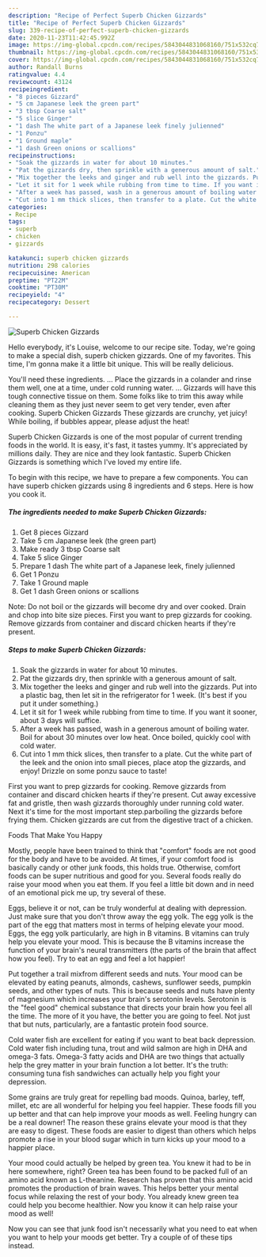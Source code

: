 ```yaml
---
description: "Recipe of Perfect Superb Chicken Gizzards"
title: "Recipe of Perfect Superb Chicken Gizzards"
slug: 339-recipe-of-perfect-superb-chicken-gizzards
date: 2020-11-23T11:42:45.992Z
image: https://img-global.cpcdn.com/recipes/5843044831068160/751x532cq70/superb-chicken-gizzards-recipe-main-photo.jpg
thumbnail: https://img-global.cpcdn.com/recipes/5843044831068160/751x532cq70/superb-chicken-gizzards-recipe-main-photo.jpg
cover: https://img-global.cpcdn.com/recipes/5843044831068160/751x532cq70/superb-chicken-gizzards-recipe-main-photo.jpg
author: Randall Burns
ratingvalue: 4.4
reviewcount: 43124
recipeingredient:
- "8 pieces Gizzard"
- "5 cm Japanese leek the green part"
- "3 tbsp Coarse salt"
- "5 slice Ginger"
- "1 dash The white part of a Japanese leek finely julienned"
- "1 Ponzu"
- "1 Ground maple"
- "1 dash Green onions or scallions"
recipeinstructions:
- "Soak the gizzards in water for about 10 minutes."
- "Pat the gizzards dry, then sprinkle with a generous amount of salt."
- "Mix together the leeks and ginger and rub well into the gizzards. Put into a plastic bag, then let sit in the refrigerator for 1 week. (It&#39;s best if you put it under something.)"
- "Let it sit for 1 week while rubbing from time to time. If you want it sooner, about 3 days will suffice."
- "After a week has passed, wash in a generous amount of boiling water. Boil for about 30 minutes over low heat. Once boiled, quickly cool with cold water."
- "Cut into 1 mm thick slices, then transfer to a plate. Cut the white part of the leek and the onion into small pieces, place atop the gizzards, and enjoy! Drizzle on some ponzu sauce to taste!"
categories:
- Recipe
tags:
- superb
- chicken
- gizzards

katakunci: superb chicken gizzards 
nutrition: 298 calories
recipecuisine: American
preptime: "PT22M"
cooktime: "PT30M"
recipeyield: "4"
recipecategory: Dessert

---
```



![Superb Chicken Gizzards](https://img-global.cpcdn.com/recipes/5843044831068160/751x532cq70/superb-chicken-gizzards-recipe-main-photo.jpg)

Hello everybody, it's Louise, welcome to our recipe site. Today, we're going to make a special dish, superb chicken gizzards. One of my favorites. This time, I'm gonna make it a little bit unique. This will be really delicious.

You&#39;ll need these ingredients. … Place the gizzards in a colander and rinse them well, one at a time, under cold running water. … Gizzards will have this tough connective tissue on them. Some folks like to trim this away while cleaning them as they just never seem to get very tender, even after cooking. Superb Chicken Gizzards These gizzards are crunchy, yet juicy! While boiling, if bubbles appear, please adjust the heat!

Superb Chicken Gizzards is one of the most popular of current trending foods in the world. It is easy, it's fast, it tastes yummy. It's appreciated by millions daily. They are nice and they look fantastic. Superb Chicken Gizzards is something which I've loved my entire life.


To begin with this recipe, we have to prepare a few components. You can have superb chicken gizzards using 8 ingredients and 6 steps. Here is how you cook it.

<!--inarticleads1-->

##### The ingredients needed to make Superb Chicken Gizzards:

1. Get 8 pieces Gizzard
1. Take 5 cm Japanese leek (the green part)
1. Make ready 3 tbsp Coarse salt
1. Take 5 slice Ginger
1. Prepare 1 dash The white part of a Japanese leek, finely julienned
1. Get 1 Ponzu
1. Take 1 Ground maple
1. Get 1 dash Green onions or scallions


Note: Do not boil or the gizzards will become dry and over cooked. Drain and chop into bite size pieces. First you want to prep gizzards for cooking. Remove gizzards from container and discard chicken hearts if they&#39;re present. 

<!--inarticleads2-->

##### Steps to make Superb Chicken Gizzards:

1. Soak the gizzards in water for about 10 minutes.
1. Pat the gizzards dry, then sprinkle with a generous amount of salt.
1. Mix together the leeks and ginger and rub well into the gizzards. Put into a plastic bag, then let sit in the refrigerator for 1 week. (It&#39;s best if you put it under something.)
1. Let it sit for 1 week while rubbing from time to time. If you want it sooner, about 3 days will suffice.
1. After a week has passed, wash in a generous amount of boiling water. Boil for about 30 minutes over low heat. Once boiled, quickly cool with cold water.
1. Cut into 1 mm thick slices, then transfer to a plate. Cut the white part of the leek and the onion into small pieces, place atop the gizzards, and enjoy! Drizzle on some ponzu sauce to taste!


First you want to prep gizzards for cooking. Remove gizzards from container and discard chicken hearts if they&#39;re present. Cut away excessive fat and gristle, then wash gizzards thoroughly under running cold water. Next it&#39;s time for the most important step.parboiling the gizzards before frying them. Chicken gizzards are cut from the digestive tract of a chicken. 

Foods That Make You Happy


Mostly, people have been trained to think that "comfort" foods are not good for the body and have to be avoided. At times, if your comfort food is basically candy or other junk foods, this holds true. Otherwise, comfort foods can be super nutritious and good for you. Several foods really do raise your mood when you eat them. If you feel a little bit down and in need of an emotional pick me up, try several of these.

Eggs, believe it or not, can be truly wonderful at dealing with depression. Just make sure that you don't throw away the egg yolk. The egg yolk is the part of the egg that matters most in terms of helping elevate your mood. Eggs, the egg yolk particularly, are high in B vitamins. B vitamins can truly help you elevate your mood. This is because the B vitamins increase the function of your brain's neural transmitters (the parts of the brain that affect how you feel). Try to eat an egg and feel a lot happier!

Put together a trail mixfrom different seeds and nuts. Your mood can be elevated by eating peanuts, almonds, cashews, sunflower seeds, pumpkin seeds, and other types of nuts. This is because seeds and nuts have plenty of magnesium which increases your brain's serotonin levels. Serotonin is the "feel good" chemical substance that directs your brain how you feel all the time. The more of it you have, the better you are going to feel. Not just that but nuts, particularly, are a fantastic protein food source.

Cold water fish are excellent for eating if you want to beat back depression. Cold water fish including tuna, trout and wild salmon are high in DHA and omega-3 fats. Omega-3 fatty acids and DHA are two things that actually help the grey matter in your brain function a lot better. It's the truth: consuming tuna fish sandwiches can actually help you fight your depression. 

Some grains are truly great for repelling bad moods. Quinoa, barley, teff, millet, etc are all wonderful for helping you feel happier. These foods fill you up better and that can help improve your moods as well. Feeling hungry can be a real downer! The reason these grains elevate your mood is that they are easy to digest. These foods are easier to digest than others which helps promote a rise in your blood sugar which in turn kicks up your mood to a happier place.

Your mood could actually be helped by green tea. You knew it had to be in here somewhere, right? Green tea has been found to be packed full of an amino acid known as L-theanine. Research has proven that this amino acid promotes the production of brain waves. This helps better your mental focus while relaxing the rest of your body. You already knew green tea could help you become healthier. Now you know it can help raise your mood as well!

Now you can see that junk food isn't necessarily what you need to eat when you want to help your moods get better. Try  a  couple of  of  these  tips  instead.

